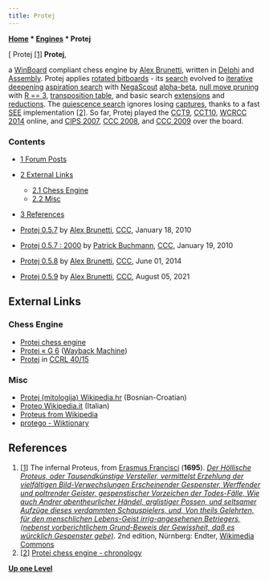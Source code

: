 ```yaml
---
title: Protej
---
```

**[Home](Home "Home") \* [Engines](Engines "Engines") \* Protej**



[ Protej <a id="cite-note-1" href="#cite-ref-1">[1]</a>
**Protej**,  

a [WinBoard](WinBoard "WinBoard") compliant chess engine by [Alex Brunetti](Alex_Brunetti "Alex Brunetti"), written in [Delphi](Delphi "Delphi") and [Assembly](Assembly "Assembly"). 
Protej applies [rotated bitboards](Rotated_Bitboards "Rotated Bitboards") - its [search](Search "Search") evolved to [iterative deepening](Iterative_Deepening "Iterative Deepening") [aspiration search](Aspiration_Windows "Aspiration Windows") with [NegaScout](NegaScout "NegaScout") [alpha-beta](Alpha-Beta "Alpha-Beta"), [null move pruning](Null_Move_Pruning "Null Move Pruning") with [R == 3](Depth_Reduction_R "Depth Reduction R"), [transposition table](Transposition_Table "Transposition Table"), and basic search [extensions](Extensions "Extensions") and [reductions](Reductions "Reductions"). 
The [quiescence search](Quiescence_Search "Quiescence Search") ignores losing [captures](Captures "Captures"), thanks to a fast [SEE](Static_Exchange_Evaluation "Static Exchange Evaluation") implementation <a id="cite-note-2" href="#cite-ref-2">[2]</a>. 
So far, Protej played the [CCT9](CCT9 "CCT9"), [CCT10](CCT10 "CCT10"), [WCRCC 2014](WCRCC_2014 "WCRCC 2014") online, and [CIPS 2007](CIPS_2007 "CIPS 2007"), [CCC 2008](CCC_2008 "CCC 2008"), and [CCC 2009](CCC_2009 "CCC 2009") over the board.



### Contents


* [1 Forum Posts](#forum-posts)
* [2 External Links](#external-links)
	+ [2.1 Chess Engine](#chess-engine)
	+ [2.2 Misc](#misc)
* [3 References](#references)






* [Protej 0.5.7](http://www.talkchess.com/forum/viewtopic.php?t=31800) by [Alex Brunetti](Alex_Brunetti "Alex Brunetti"), [CCC](CCC "CCC"), January 18, 2010
* [Protej 0.5.7 : 2000](http://www.talkchess.com/forum/viewtopic.php?t=31848) by [Patrick Buchmann](Patrick_Buchmann "Patrick Buchmann"), [CCC](CCC "CCC"), January 19, 2010
* [Protej 0.5.8](http://www.talkchess.com/forum/viewtopic.php?t=52518) by [Alex Brunetti](Alex_Brunetti "Alex Brunetti"), [CCC](CCC "CCC"), June 01, 2014
* [Protej 0.5.9](http://www.talkchess.com/forum3/viewtopic.php?f=2&t=77878) by [Alex Brunetti](Alex_Brunetti "Alex Brunetti"), [CCC](CCC "CCC"), August 05, 2021


## External Links


### Chess Engine


* [Protej chess engine](https://protej.info/)
* [Protej « G 6](http://web.archive.org/web/20180821011856/http://www.g-sei.org/protej/) ([Wayback Machine](https://en.wikipedia.org/wiki/Wayback_Machine))
* [Protej](http://www.computerchess.org.uk/ccrl/4040/cgi/compare_engines.cgi?family=Protej&print=Rating+list&print=Results+table&print=LOS+table&print=Ponder+hit+table&print=Eval+difference+table&print=Comopp+gamenum+table&print=Overlap+table&print=Score+with+common+opponents) in [CCRL 40/15](CCRL "CCRL")


### Misc


* [Protej (mitologija) Wikipedia.hr](https://hr.wikipedia.org/wiki/Protej_%28mitologija%29) (Bosnian-Croatian)
* [Proteo Wikipedia.it](https://it.wikipedia.org/wiki/Proteo) (Italian)
* [Proteus from Wikipedia](https://en.wikipedia.org/wiki/Proteus)
* [protego - Wiktionary](https://en.wiktionary.org/wiki/protego)


## References


1. <a id="cite-ref-1" href="#cite-note-1">[1]</a> The infernal Proteus, from [Erasmus Francisci](https://en.wikipedia.org/wiki/Erasmus_Finx) (**1695**). *[Der Höllische Proteus, oder Tausendkünstige Versteller, vermittelst Erzehlung der vielfältigen Bild-Verwechslungen Erscheinender Gespenster, Werffender und poltrender Geister, gespenstischer Vorzeichen der Todes-Fälle, Wie auch Andrer abentheurlicher Händel, arglistiger Possen, und seltsamer Aufzüge dieses verdammten Schauspielers, und, Von theils Gelehrten, für den menschlichen Lebens-Geist irrig-angesehenen Betriegers, (nebenst vorberichtlichem Grund-Beweis der Gewissheit, daß es würcklich Gespenster gebe)](http://www.zeno.org/Literatur/M/Francisci,+Erasmus/Werk/Der+H%C3%B6llische+Proteus,+oder+Tausendk%C3%BCnstige+Versteller)*. 2nd edition, Nürnberg: Endter, [Wikimedia Commons](https://en.wikipedia.org/wiki/Wikimedia_Commons)
2. <a id="cite-ref-2" href="#cite-note-2">[2]</a> [Protej chess engine - chronology](http://protej.info/)

**[Up one Level](Engines "Engines")**







 
